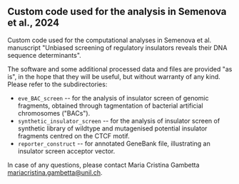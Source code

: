 ## Custom code used for the analysis in Semenova et al., 2024

Custom code used for the computational analyses in Semenova et al. manuscript "Unbiased screening of regulatory insulators reveals their DNA sequence determinants".

The software and some additional processed data and files are provided "as is", in the hope that they will be useful, but without warranty of any kind. Please refer to the subdirectories:

-   `eve_BAC_screen` -- for the analysis of insulator screen of genomic fragments, obtained through tagmentation of bacterial artificial chromosomes ("BACs").
-   `synthetic_insulator_screen` -- for the analysis of insulator screen of synthetic library of wildtype and mutagenised potential insulator fragments centred on the CTCF motif.
-   `reporter_construct` -- for annotated GeneBank file, illustrating an insulator screen acceptor vector.

In case of any questions, please contact Maria Cristina Gambetta [mariacristina.gambetta\@unil.ch](mailto:mariacristina.gambetta@unil.ch).
